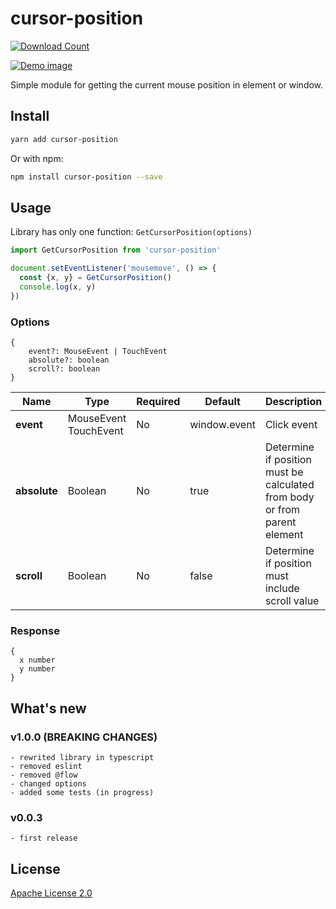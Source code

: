 # cursor-position


[![Download Count](https://img.shields.io/npm/dt/cursor-position.svg?style=flat-square)](http://www.npmjs.com/package/cursor-position)

[![Demo image](https://s3.eu-central-1.amazonaws.com/serhiy/Github_repo/cursor-position/cursor-position.png)](https://exelban.github.io/cursor-position)

Simple module for getting the current mouse position in element or window.


## Install
```sh
yarn add cursor-position
```  
Or with npm:  
```sh
npm install cursor-position --save
```

## Usage
Library has only one function: ```GetCursorPosition(options)```
```js
import GetCursorPosition from 'cursor-position'

document.setEventListener('mousemove', () => {
  const {x, y} = GetCursorPosition()
  console.log(x, y)
})
```

### Options
```
{
    event?: MouseEvent | TouchEvent
    absolute?: boolean
    scroll?: boolean
}
```
**Name** | **Type** | **Required** | **Default** | **Description**
--- | --- | --- | --- | ---
**event** | MouseEvent TouchEvent | No | window.event | Click event
**absolute** | Boolean | No | true | Determine if position must be calculated from body or from parent element
**scroll** | Boolean | No | false | Determine if position must include scroll value

### Response
```
{
  x number
  y number
}
```

## What's new
### v1.0.0 (BREAKING CHANGES)
    - rewrited library in typescript
    - removed eslint
    - removed @flow
    - changed options
    - added some tests (in progress)
    
### v0.0.3
    - first release

## License
[Apache License 2.0](https://github.com/exelban/cursor-position/blob/master/LICENSE)
